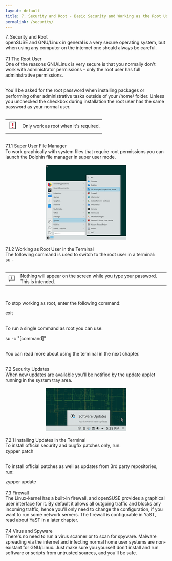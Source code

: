 ```yaml
---
layout: default
title: 7. Security and Root - Basic Security and Working as the Root User
permalink: /security/
---
```


<div class="os1">7. Security and Root</div>
openSUSE and GNU/Linux in general is a very secure operating system, but when using any computer on the internet one should always be careful.<br /><br />

<div class="os2">7.1 The Root User</div>
One of the reasons GNU/Linux is very secure is that you normally don't work with administrator permissions - only the root user has full administrative permissions.<br /><br />

You'll be asked for the root password when installing packages or performing other administrative tasks outside of your /home/ folder. Unless you unchecked the checkbox during installation the root user has the same password as your normal user.<br /><br />

<div class="obs">
<table>
<tbody>
<tr>
<td><img src="images/pics/obs.png" alt="obs" /></td>
<td>Only work as root when it's required.</td>
</tr>
</tbody>
</table>
</div><br />

<div class="os3">7.1.1 Super User File Manager</div>
To work graphically with system files that require root permissions you can launch the Dolphin file manager in super user mode.
<br /><br />


<center><a href="images/screenshots/super-dolph.png" rel="thumbnail"><img src="images/screenshots/super-dolphb.png" alt="super user dolphin" class="pic" /></a></center><br />


<div class="os3">7.1.2 Working as Root User in the Terminal</div>
The following command is used to switch to the root user in a terminal:
<div class="cl">su -</div><br />

<div class="tip">
<table>
<tbody>
<tr>
<td><img src="images/pics/tip.png" alt="tip" /></td>
<td>Nothing will appear on the screen while you type your password. This is intended.</td>
</tr>
</tbody>
</table>
</div><br />

To stop working as root, enter the following command:
<div class="clroot">exit</div><br />

To run a single command as root you can use:
<div class="cl">su -c "[command]"</div><br />


You can read more about using the terminal in the next chapter.<br /><br />

<div class="os2">7.2 Security Updates</div>
When new updates are available you'll be notified by the update applet running in the system tray area.<br /><br />


<center><a href="images/screenshots/pk-updater.png" rel="thumbnail"><img src="images/screenshots/pk-updaterb.png" alt="pk-updater" class="pic" /></a></center><br />

<div class="os3">7.2.1 Installing Updates in the Terminal</div>
To install official security and bugfix patches only, run:
<div class="clroot">zypper patch</div><br />

To install official patches as well as updates from 3rd party repositories, run:
<div class="clroot">zypper update</div><br />


<div class="os2">7.3 Firewall</div>
The Linux-kernel has a built-in firewall, and openSUSE provides a graphical user interface for it. By default it allows all outgoing traffic and blocks any incoming traffic, hence you'll only need to change the configuration, if you want to run some network servers. The firewall is configurable in YaST, read about YaST in a later chapter.<br /><br />

<div class="os2">7.4 Virus and Spyware</div>
There's no need to run a virus scanner or to scan for spyware. Malware spreading via the internet and infecting normal home user systems are non-existant for GNU/Linux. Just make sure you yourself don't install and run software or scripts from untrusted sources, and you'll be safe.<br /><br />
